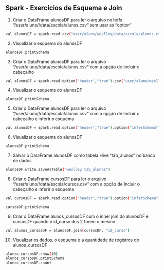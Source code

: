 ## Spark - Exercícios de Esquema e Join

1. Criar o DataFrame alunosDF para ler o arquivo no hdfs “/user/aluno/<nome>/data/escola/alunos.csv” sem usar as “option”
```bash
val alunosDF = spark.read.csv("user/aluno/weslley/data/escola/alunos.csv")
```

2. Visualizar o esquema do alunosDF
```bash
alunosDF.printSchema
```

3. Criar o DataFrame alunosDF para ler o arquivo “/user/aluno/<nome>/data/escola/alunos.csv” com a opção de Incluir o cabeçalho
```bash
val alunosDF = spark.read.option("header","true").csv("user/aluno/weslley/data/escola/alunos.csv")
```

4. Visualizar o esquema do alunosDF
```bash
alunosDF.printSchema
```

5. Criar o DataFrame alunosDF para ler o arquivo “/user/aluno/<nome>/data/escola/alunos.csv” com a opção de Incluir o cabeçalho e inferir o esquema
```bash
val alunosDF = spark.read.option("header","true").option("inferSchema","true").csv("user/aluno/weslley/data/escola/alunos.csv")
```

6. Visualizar o esquema do alunosDF
```bash
alunosDF.printSchema
```

7. Salvar o DaraFrame alunosDF como tabela Hive “tab_alunos” no banco de dados <nome>
```bash
alunosDF.write.saveAsTable("weslley.tab_alunos")

```

8. Criar o DataFrame cursosDF para ler o arquivo “/user/aluno/<nome>/data/escola/cursos.csv” com a opção de Incluir o cabeçalho e inferir o esquema
```bash
val cursosDF = spark.read.option("header","true").option("inferSchema","true").csv("user/aluno/weslley/data/escola/cursos.csv")

cursosDF.printSchema

```

9. Criar o DataFrame alunos_cursosDF com o inner join do alunosDF e cursosDF quando o id_curso dos 2 forem o mesmo
```bash
val alunos_cursosDF = alunosDF.join(cursosDF, "id_curso")
```

10. Visualizar os dados, o esquema e a quantidade de registros do alunos_cursosDF
```bash
alunos_cursosDF.show(10)
alunos_cursosDF.printSchema
alunos_cursosDF.count
```